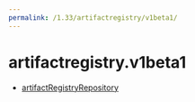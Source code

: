 ```yaml
---
permalink: /1.33/artifactregistry/v1beta1/
---
```


# artifactregistry.v1beta1



* [artifactRegistryRepository](artifactRegistryRepository.md)